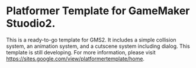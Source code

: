 # Platformer Template for GameMaker Stuodio2. 

This is a ready-to-go template for GMS2. It includes a simple collision system, an animation system, and a cutscene system including dialog. 
This template is still developing. For more information, please visit https://sites.google.com/view/platformertemplate/home. 

